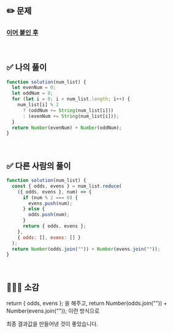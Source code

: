 ## ✏️ 문제

### [이어 붙인 후](https://school.programmers.co.kr/learn/courses/30/lessons/181928)

<br>

## ✅ 나의 풀이

```javascript
function solution(num_list) {
  let evenNum = 0;
  let oddNum = 0;
  for (let i = 0; i < num_list.length; i++) {
    num_list[i] % 2
      ? (oddNum += String(num_list[i]))
      : (evenNum += String(num_list[i]));
  }
  return Number(evenNum) + Number(oddNum);
}
```

<br>

## ✅ 다른 사람의 풀이

```javascript
function solution(num_list) {
  const { odds, evens } = num_list.reduce(
    ({ odds, evens }, num) => {
      if (num % 2 === 0) {
        evens.push(num);
      } else {
        odds.push(num);
      }
      return { odds, evens };
    },
    { odds: [], evens: [] }
  );
  return Number(odds.join("")) + Number(evens.join(""));
}
```

<br>

## 💁🏻‍♀️ 소감

return { odds, evens }; 을 해주고, return Number(odds.join("")) + Number(evens.join("")); 이런 방식으로

최종 결과값을 만들어낸 것이 좋았습니다.
